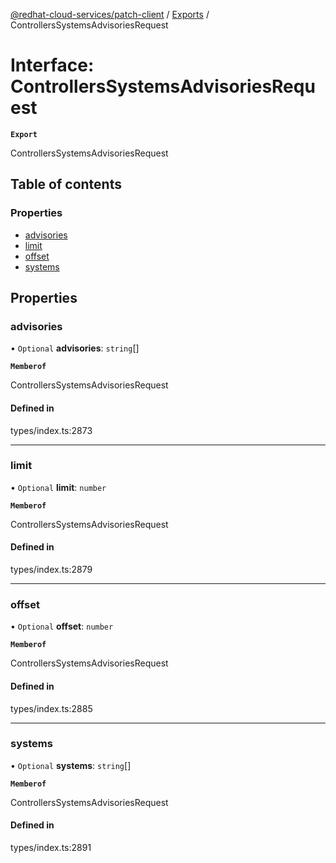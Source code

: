 [@redhat-cloud-services/patch-client](../README.md) / [Exports](../modules.md) / ControllersSystemsAdvisoriesRequest

# Interface: ControllersSystemsAdvisoriesRequest

**`Export`**

ControllersSystemsAdvisoriesRequest

## Table of contents

### Properties

- [advisories](ControllersSystemsAdvisoriesRequest.md#advisories)
- [limit](ControllersSystemsAdvisoriesRequest.md#limit)
- [offset](ControllersSystemsAdvisoriesRequest.md#offset)
- [systems](ControllersSystemsAdvisoriesRequest.md#systems)

## Properties

### advisories

• `Optional` **advisories**: `string`[]

**`Memberof`**

ControllersSystemsAdvisoriesRequest

#### Defined in

types/index.ts:2873

___

### limit

• `Optional` **limit**: `number`

**`Memberof`**

ControllersSystemsAdvisoriesRequest

#### Defined in

types/index.ts:2879

___

### offset

• `Optional` **offset**: `number`

**`Memberof`**

ControllersSystemsAdvisoriesRequest

#### Defined in

types/index.ts:2885

___

### systems

• `Optional` **systems**: `string`[]

**`Memberof`**

ControllersSystemsAdvisoriesRequest

#### Defined in

types/index.ts:2891
